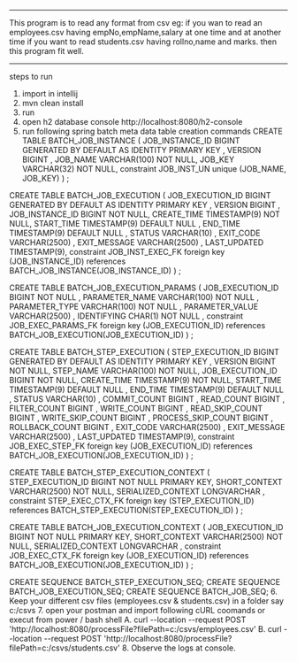**************************************************************************************************************************
This program is to read any format from csv eg: if you wan to read an employees.csv having empNo,empName,salary 
at one time and at another time if you want to read students.csv having rollno,name and marks. then this program fit well.
**************************************************************************************************************************
steps to run
1. import in intellij
2. mvn clean install
3. run
4. open h2 database console http://localhost:8080/h2-console
5. run following spring batch meta data table creation commands
CREATE TABLE BATCH_JOB_INSTANCE ( JOB_INSTANCE_ID BIGINT GENERATED BY DEFAULT AS IDENTITY PRIMARY KEY , VERSION BIGINT , JOB_NAME VARCHAR(100) NOT NULL, JOB_KEY VARCHAR(32) NOT NULL, constraint JOB_INST_UN unique (JOB_NAME, JOB_KEY) ) ;

CREATE TABLE BATCH_JOB_EXECUTION ( JOB_EXECUTION_ID BIGINT GENERATED BY DEFAULT AS IDENTITY PRIMARY KEY , VERSION BIGINT , JOB_INSTANCE_ID BIGINT NOT NULL, CREATE_TIME TIMESTAMP(9) NOT NULL, START_TIME TIMESTAMP(9) DEFAULT NULL , END_TIME TIMESTAMP(9) DEFAULT NULL , STATUS VARCHAR(10) , EXIT_CODE VARCHAR(2500) , EXIT_MESSAGE VARCHAR(2500) , LAST_UPDATED TIMESTAMP(9), constraint JOB_INST_EXEC_FK foreign key (JOB_INSTANCE_ID) references BATCH_JOB_INSTANCE(JOB_INSTANCE_ID) ) ;

CREATE TABLE BATCH_JOB_EXECUTION_PARAMS ( JOB_EXECUTION_ID BIGINT NOT NULL , PARAMETER_NAME VARCHAR(100) NOT NULL , PARAMETER_TYPE VARCHAR(100) NOT NULL , PARAMETER_VALUE VARCHAR(2500) , IDENTIFYING CHAR(1) NOT NULL , constraint JOB_EXEC_PARAMS_FK foreign key (JOB_EXECUTION_ID) references BATCH_JOB_EXECUTION(JOB_EXECUTION_ID) ) ;

CREATE TABLE BATCH_STEP_EXECUTION ( STEP_EXECUTION_ID BIGINT GENERATED BY DEFAULT AS IDENTITY PRIMARY KEY , VERSION BIGINT NOT NULL, STEP_NAME VARCHAR(100) NOT NULL, JOB_EXECUTION_ID BIGINT NOT NULL, CREATE_TIME TIMESTAMP(9) NOT NULL, START_TIME TIMESTAMP(9) DEFAULT NULL , END_TIME TIMESTAMP(9) DEFAULT NULL , STATUS VARCHAR(10) , COMMIT_COUNT BIGINT , READ_COUNT BIGINT , FILTER_COUNT BIGINT , WRITE_COUNT BIGINT , READ_SKIP_COUNT BIGINT , WRITE_SKIP_COUNT BIGINT , PROCESS_SKIP_COUNT BIGINT , ROLLBACK_COUNT BIGINT , EXIT_CODE VARCHAR(2500) , EXIT_MESSAGE VARCHAR(2500) , LAST_UPDATED TIMESTAMP(9), constraint JOB_EXEC_STEP_FK foreign key (JOB_EXECUTION_ID) references BATCH_JOB_EXECUTION(JOB_EXECUTION_ID) ) ;

CREATE TABLE BATCH_STEP_EXECUTION_CONTEXT ( STEP_EXECUTION_ID BIGINT NOT NULL PRIMARY KEY, SHORT_CONTEXT VARCHAR(2500) NOT NULL, SERIALIZED_CONTEXT LONGVARCHAR , constraint STEP_EXEC_CTX_FK foreign key (STEP_EXECUTION_ID) references BATCH_STEP_EXECUTION(STEP_EXECUTION_ID) ) ;

CREATE TABLE BATCH_JOB_EXECUTION_CONTEXT ( JOB_EXECUTION_ID BIGINT NOT NULL PRIMARY KEY, SHORT_CONTEXT VARCHAR(2500) NOT NULL, SERIALIZED_CONTEXT LONGVARCHAR , constraint JOB_EXEC_CTX_FK foreign key (JOB_EXECUTION_ID) references BATCH_JOB_EXECUTION(JOB_EXECUTION_ID) ) ;

CREATE SEQUENCE BATCH_STEP_EXECUTION_SEQ; CREATE SEQUENCE BATCH_JOB_EXECUTION_SEQ; CREATE SEQUENCE BATCH_JOB_SEQ;
6. Keep your different csv files (employees.csv & students.csv) in a folder say c:/csvs
7. open your postman and import following cURL coomands or execut from power / bash shell
A. curl --location --request POST 'http://localhost:8080/processFile?filePath=c:/csvs/employees.csv'
B. curl --location --request POST 'http://localhost:8080/processFile?filePath=c:/csvs/students.csv'
8. Observe the logs at console.


